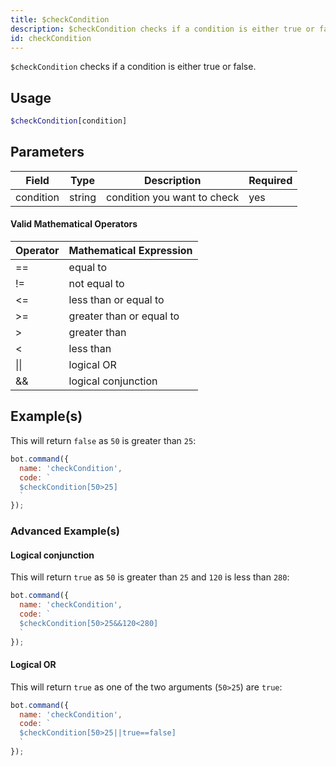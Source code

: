 ```yaml
---
title: $checkCondition 
description: $checkCondition checks if a condition is either true or false.
id: checkCondition
---
```


`$checkCondition` checks if a condition is either true or false.

## Usage

```php
$checkCondition[condition]
```

## Parameters 


| Field     | Type    | Description                                        | Required |
|-----------|---------|----------------------------------------------------|----------|
| condition | string  | condition you want to check                        | yes      |

#### Valid Mathematical Operators
 
| Operator    | Mathematical Expression    |
|-------------|----------------------------|
|      ==     |         equal to           |
|      !=     |       not equal to         |
|      <=     |   less than or equal to    |
|      \>=    |  greater than or equal to  |
|      \>     |        greater than        |
|      <      |         less than          |
|      \|\|   |        logical OR          |
|      &&     |    logical conjunction     |


## Example(s)

This will return `false` as `50` is greater than `25`:

```javascript
bot.command({
  name: 'checkCondition',
  code: `
  $checkCondition[50>25]
  `
});
```

### Advanced Example(s)

#### Logical conjunction
This will return `true` as `50` is greater than `25` and `120` is less than `280`:

```javascript
bot.command({
  name: 'checkCondition',
  code: `
  $checkCondition[50>25&&120<280]
  `
});
```

#### Logical OR 
This will return `true` as one of the two arguments (`50>25`) are `true`:

```javascript
bot.command({
  name: 'checkCondition',
  code: `
  $checkCondition[50>25||true==false]
  `
});
```
